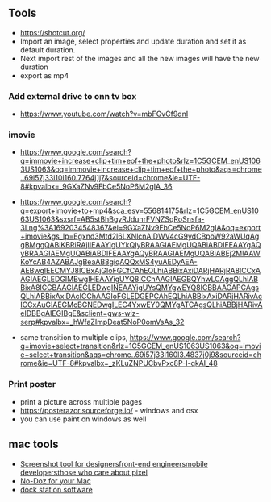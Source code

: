 ## Tools
- https://shotcut.org/
- Import an image, select properties and  update duration and set it as default duration.
- Next import rest of the images and all the new images will have the new duration
- export as mp4

### Add external drive to onn tv box
- https://www.youtube.com/watch?v=mbFGvCf9dnI


### imovie
- https://www.google.com/search?q=immovie+increase+clip+tim+eof+the+photo&rlz=1C5GCEM_enUS1063US1063&oq=immovie+increase+clip+tim+eof+the+photo&aqs=chrome..69i57j33i10i160.7764j1j7&sourceid=chrome&ie=UTF-8#kpvalbx=_9GXaZNv9FbCe5NoP6M2gIA_36
- https://www.google.com/search?q=export+imovie+to+mp4&sca_esv=556814175&rlz=1C5GCEM_enUS1063US1063&sxsrf=AB5stBhBgyRJdunrFVNZSqRoSnsfa-3Lng%3A1692034548367&ei=9GXaZNv9FbCe5NoP6M2gIA&oq=export+imovie&gs_lp=Egxnd3Mtd2l6LXNlcnAiDWV4cG9ydCBpbW92aWUqAggBMggQABiKBRiRAjIIEAAYigUYkQIyBRAAGIAEMgUQABiABDIFEAAYgAQyBRAAGIAEMgUQABiABDIFEAAYgAQyBRAAGIAEMgUQABiABEj2MlAAWKoYcAB4AZABAJgBeaAB8giqAQQxMS4yuAEDyAEA-AEBwgIEECMYJ8ICBxAjGIoFGCfCAhEQLhiABBixAxiDARjHARjRA8ICCxAAGIAEGLEDGIMBwgIHEAAYigUYQ8ICChAAGIAEGBQYhwLCAggQLhiABBixA8ICCBAAGIAEGLEDwgINEAAYigUYsQMYgwEYQ8ICBBAAGAPCAgsQLhiABBixAxiDAcICChAAGIoFGLEDGEPCAhEQLhiABBixAxiDARjHARivAcICCxAuGIAEGMcBGNEDwgILEC4YxwEY0QMYgATCAgsQLhiABBjHARivAeIDBBgAIEGIBgE&sclient=gws-wiz-serp#kpvalbx=_hWfaZImpDeat5NoP0omVsAs_32

- same transition to multiple clips, https://www.google.com/search?q=imovie+select+transition&rlz=1C5GCEM_enUS1063US1063&oq=imovie+select+transition&aqs=chrome..69i57j33i160l3.4837j0j9&sourceid=chrome&ie=UTF-8#kpvalbx=_zKLuZNPUCbvPxc8P-I-qkAI_48

### Print poster 
- print a picture across multiple pages
- https://posterazor.sourceforge.io/ - windows and osx
- you can use paint on windows as well

## mac tools
- [Screenshot tool for designersfront-end engineersmobile developersthose who care about pixel](https://shottr.cc/)
- [No-Doz for your Mac](http://www.sticksoftware.com/software/Jiggler.html)
- [dock station software](https://support.displaylink.com/)
